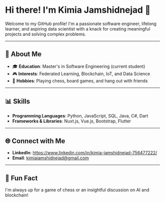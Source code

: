 # Hi there! I'm Kimia Jamshidnejad 👋

Welcome to my GitHub profile! I'm a passionate software engineer, lifelong learner, and aspiring data scientist with a knack for creating meaningful projects and solving complex problems.

---

## 🎨 About Me

- 🎓 **Education**: Master's in Software Engineering (current student)
- 🎮 **Interests**: Federated Learning, Blockchain, IoT, and Data Science
- 🤍 **Hobbies**: Playing chess, board games, and hang out with friends

---

## 📊 Skills

- **Programming Languages**: Python, JavaScript, SQL, Java, C#, Dart
- **Frameworks & Libraries**: Nuxt.js, Vue.js, Bootstrap, Flutter 

---

## 🌐 Connect with Me

- **LinkedIn**: https://www.linkedin.com/in/kimia-jamshidnejad-756477222/
- **Email**: kimiajamshidnejad@gmail.com

---

## 🎡 Fun Fact
I'm always up for a game of chess or an insightful discussion on AI and blockchain!

